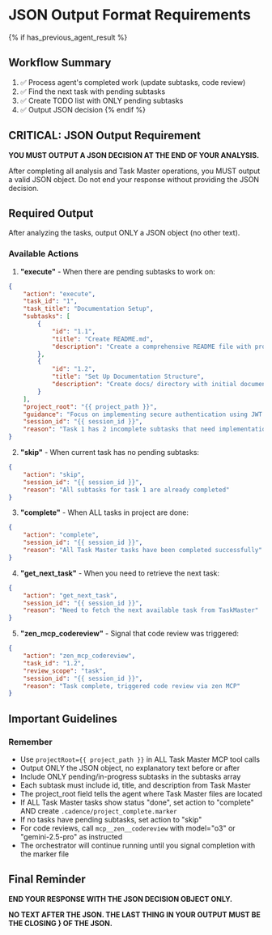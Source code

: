 # JSON Output Format Requirements

{% if has_previous_agent_result %}
## Workflow Summary
1. ✅ Process agent's completed work (update subtasks, code review)
2. ✅ Find the next task with pending subtasks
3. ✅ Create TODO list with ONLY pending subtasks
4. ✅ Output JSON decision
{% endif %}

## CRITICAL: JSON Output Requirement

**YOU MUST OUTPUT A JSON DECISION AT THE END OF YOUR ANALYSIS.**

After completing all analysis and Task Master operations, you MUST output a valid JSON object.
Do not end your response without providing the JSON decision.

## Required Output

After analyzing the tasks, output ONLY a JSON object (no other text).

### Available Actions

1. **"execute"** - When there are pending subtasks to work on:
```json
{
    "action": "execute",
    "task_id": "1",
    "task_title": "Documentation Setup",
    "subtasks": [
        {
            "id": "1.1",
            "title": "Create README.md",
            "description": "Create a comprehensive README file with project overview"
        },
        {
            "id": "1.2",
            "title": "Set Up Documentation Structure",
            "description": "Create docs/ directory with initial documentation files"
        }
    ],
    "project_root": "{{ project_path }}",
    "guidance": "Focus on implementing secure authentication using JWT tokens",
    "session_id": "{{ session_id }}",
    "reason": "Task 1 has 2 incomplete subtasks that need implementation"
}
```

2. **"skip"** - When current task has no pending subtasks:
```json
{
    "action": "skip",
    "session_id": "{{ session_id }}",
    "reason": "All subtasks for task 1 are already completed"
}
```

3. **"complete"** - When ALL tasks in project are done:
```json
{
    "action": "complete",
    "session_id": "{{ session_id }}",
    "reason": "All Task Master tasks have been completed successfully"
}
```

4. **"get_next_task"** - When you need to retrieve the next task:
```json
{
    "action": "get_next_task",
    "session_id": "{{ session_id }}",
    "reason": "Need to fetch the next available task from TaskMaster"
}
```

5. **"zen_mcp_codereview"** - Signal that code review was triggered:
```json
{
    "action": "zen_mcp_codereview",
    "task_id": "1.2",
    "review_scope": "task",
    "session_id": "{{ session_id }}",
    "reason": "Task complete, triggered code review via zen MCP"
}
```

## Important Guidelines

### Remember
- Use `projectRoot={{ project_path }}` in ALL Task Master MCP tool calls
- Output ONLY the JSON object, no explanatory text before or after
- Include ONLY pending/in-progress subtasks in the subtasks array
- Each subtask must include id, title, and description from Task Master
- The project_root field tells the agent where Task Master files are located
- If ALL Task Master tasks show status "done", set action to "complete" AND create `.cadence/project_complete.marker`
- If no tasks have pending subtasks, set action to "skip"
- For code reviews, call `mcp__zen__codereview` with model="o3" or "gemini-2.5-pro" as instructed
- The orchestrator will continue running until you signal completion with the marker file

## Final Reminder

**END YOUR RESPONSE WITH THE JSON DECISION OBJECT ONLY.**

**NO TEXT AFTER THE JSON. THE LAST THING IN YOUR OUTPUT MUST BE THE CLOSING } OF THE JSON.**
